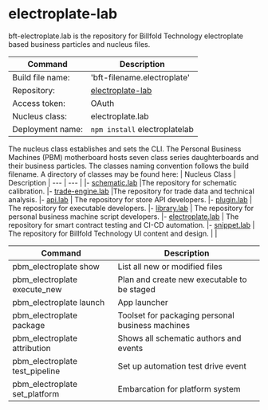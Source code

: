 # electroplate-lab


bft-electroplate.lab is the repository for Billfold Technology electroplate based business particles and nucleus files.

| Command | Description |
| --- | --- |
|  Build file name: | 'bft-filename.electroplate' |
|  Repository: | [electroplate-lab](https://github.com/Billfold-Technologies/electroplate-lab/) |
|  Access token: | OAuth |
|  Nucleus class: | electroplate.lab |
|  Deployment name: | `npm install` electroplatelab |

The nucleus class establishes and sets the CLI. The Personal Business Machines (PBM) motherboard hosts seven class series daughterboards and their business particles. The classes naming convention follows the build filename. A directory of classes may be found here:
| Nucleus Class | Description
| --- | --- |
|- [schematic.lab](https://github.com/Billfold-Technologies/schematic-lab) |The repository for schematic calibration.
|- [trade-engine.lab](https://github.com/Billfold-Technologies/trade-engine-lab) |The repository for trade data and technical analysis.
|- [api.lab](https://github.com/Billfold-Technologies/api-lab) | The repository for store API developers.
|- [plugin.lab](https://github.com/Billfold-Technologies/plugin-lab) | The repository for executable developers.
|- [library.lab](https://github.com/Billfold-Technologies/library-lab) | The repository for personal business machine script developers.
|- [electroplate.lab](https://github.com/Billfold-Technologies/electroplate-lab) | The repository for smart contract testing and CI-CD automation.
|- [snippet.lab](https://github.com/Billfold-Technologies/snippet-lab) | The repository for Billfold Technology UI content and design.
|     |

| Command | Description |
| --- | --- |
| pbm_electroplate show | List all new or modified files |
| pbm_electroplate execute_new | Plan and create new executable to be staged |
| pbm_electroplate launch | App launcher
| pbm_electroplate package | Toolset for packaging personal business machines |
| pbm_electroplate attribution | Shows all schematic authors and events |
| pbm_electroplate test_pipeline | Set up automation test drive event |
| pbm_electroplate set_platform | Embarcation for platform system |
